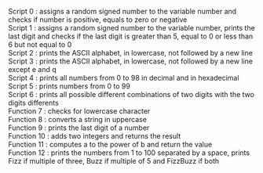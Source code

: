 Script 0 : assigns a random signed number to the variable number and checks if number is positive, equals to zero or negative  
Script 1 : assigns a random signed number to the variable number, prints the last digit and checks if the last digit is greater than 5, equal to 0 or less than 6 but not equal to 0  
Script 2 : prints the ASCII alphabet, in lowercase, not followed by a new line  
Script 3 : prints the ASCII alphabet, in lowercase, not followed by a new line except e and q  
Script 4 : prints all numbers from 0 to 98 in decimal and in hexadecimal  
Script 5 : prints numbers from 0 to 99  
Script 6 : prints all possible different combinations of two digits with the two digits differents  
Function 7 : checks for lowercase character  
Function 8 : converts a string in uppercase  
Function 9 : prints the last digit of a number  
Function 10 : adds two integers and returns the result  
Function 11 : computes a to the power of b and return the value  
Function 12 : prints the numbers from 1 to 100 separated by a space, prints Fizz if multiple of three, Buzz if multiple of 5 and FizzBuzz if both  
